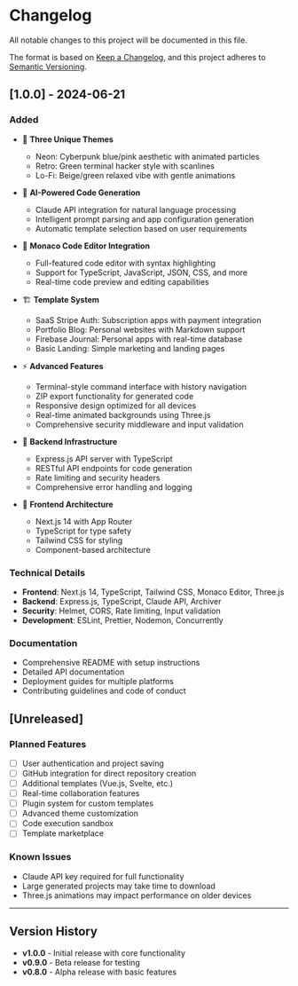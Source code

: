 # Changelog

All notable changes to this project will be documented in this file.

The format is based on [Keep a Changelog](https://keepachangelog.com/en/1.0.0/),
and this project adheres to [Semantic Versioning](https://semver.org/spec/v2.0.0.html).

## [1.0.0] - 2024-06-21

### Added
- 🎨 **Three Unique Themes**
  - Neon: Cyberpunk blue/pink aesthetic with animated particles
  - Retro: Green terminal hacker style with scanlines
  - Lo-Fi: Beige/green relaxed vibe with gentle animations

- 🤖 **AI-Powered Code Generation**
  - Claude API integration for natural language processing
  - Intelligent prompt parsing and app configuration generation
  - Automatic template selection based on user requirements

- 📝 **Monaco Code Editor Integration**
  - Full-featured code editor with syntax highlighting
  - Support for TypeScript, JavaScript, JSON, CSS, and more
  - Real-time code preview and editing capabilities

- 🏗️ **Template System**
  - SaaS Stripe Auth: Subscription apps with payment integration
  - Portfolio Blog: Personal websites with Markdown support
  - Firebase Journal: Personal apps with real-time database
  - Basic Landing: Simple marketing and landing pages

- ⚡ **Advanced Features**
  - Terminal-style command interface with history navigation
  - ZIP export functionality for generated code
  - Responsive design optimized for all devices
  - Real-time animated backgrounds using Three.js
  - Comprehensive security middleware and input validation

- 🔧 **Backend Infrastructure**
  - Express.js API server with TypeScript
  - RESTful API endpoints for code generation
  - Rate limiting and security headers
  - Comprehensive error handling and logging

- 🎯 **Frontend Architecture**
  - Next.js 14 with App Router
  - TypeScript for type safety
  - Tailwind CSS for styling
  - Component-based architecture

### Technical Details
- **Frontend**: Next.js 14, TypeScript, Tailwind CSS, Monaco Editor, Three.js
- **Backend**: Express.js, TypeScript, Claude API, Archiver
- **Security**: Helmet, CORS, Rate limiting, Input validation
- **Development**: ESLint, Prettier, Nodemon, Concurrently

### Documentation
- Comprehensive README with setup instructions
- Detailed API documentation
- Deployment guides for multiple platforms
- Contributing guidelines and code of conduct

## [Unreleased]

### Planned Features
- [ ] User authentication and project saving
- [ ] GitHub integration for direct repository creation
- [ ] Additional templates (Vue.js, Svelte, etc.)
- [ ] Real-time collaboration features
- [ ] Plugin system for custom templates
- [ ] Advanced theme customization
- [ ] Code execution sandbox
- [ ] Template marketplace

### Known Issues
- Claude API key required for full functionality
- Large generated projects may take time to download
- Three.js animations may impact performance on older devices

---

## Version History

- **v1.0.0** - Initial release with core functionality
- **v0.9.0** - Beta release for testing
- **v0.8.0** - Alpha release with basic features

